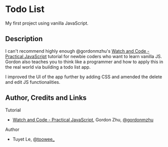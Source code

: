 # Todo List

My first project using vanilla JavaScript.

## Description

I can't recommend highly enough @gordonmzhu's [Watch and Code - Practical JavaScript](https://watchandcode.com/) tutorial for newbie coders who want to learn vanilla JS. Gordon also teaches you to think like a programmer and how to apply this in the real world via building a todo list app.

I improved the UI of the app further by adding CSS and amended the delete and edit JS functionalities.

## Author, Credits and Links

Tutorial
* [Watch and Code - Practical JavaScript](https://watchandcode.com/), Gordon Zhu, [@gordonmzhu](https://twitter.com/gordon_zhu)

Author
* Tuyet Le, [@toowee_](https://twitter.com/toowee_)
